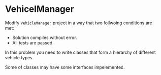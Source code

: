 # VehicelManager

Modify `VehicleManager` project in a way that two follwoing conditions are met:
- Solution compiles without error.
- All tests are passed.

In this problem you need to write classes that form a hierarchy of different vehicle types.

Some of classes may have some interfaces impelemented.
